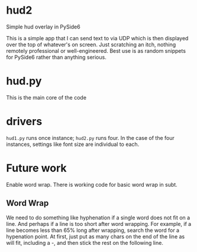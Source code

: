 # hud2
Simple hud overlay in PySide6

This is a simple app that I can send text to via UDP
which is then displayed over the top of whatever's on screen.
Just scratching an itch, nothing remotely professional or well-engineered.
Best use is as random snippets for PySide6 rather than anything serious.

# hud.py
This is the main core of the code

# drivers
`hud1.py` runs once instance; `hud2.py` runs four.
In the case of the four instances, settings like font size
are individual to each.

# Future work
Enable word wrap. There is working code for basic word wrap in subt.

## Word Wrap
We need to do something like hyphenation if a single word does not fit
on a line. And perhaps if a line is too short after word wrapping.
For example, if a line becomes less than 65% long after wrapping,
search the word for a hypenation point. At first, just put as many
chars on the end of the line as will fit, including a -, and then
stick the rest on the following line.
